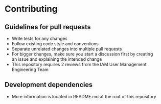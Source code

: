 # Contributing

## Guidelines for pull requests

- Write tests for any changes
- Follow existing code style and conventions
- Separate unrelated changes into multiple pull requests
- For bigger changes, make sure you start a discussion first by creating an issue and explaining the intended change
- This repository requires 2 reviews from the IAM User Management Engineering Team

## Development dependencies

- More information is located in README.md at the root of this repository
